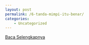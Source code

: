```yaml
---
layout: post
permalink: /6-tanda-mimpi-itu-benar/
categories:
    - Uncategorized
---
```


[Baca Selengkapnya](/01)